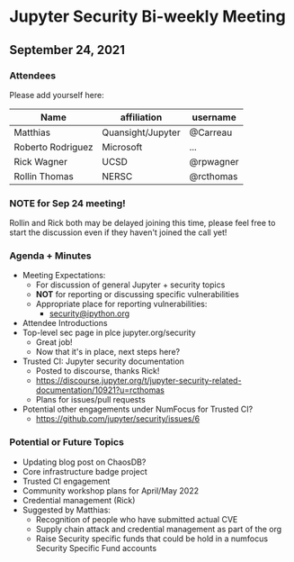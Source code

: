 # Jupyter Security Bi-weekly Meeting

## September 24, 2021

### Attendees

Please add yourself here:

| Name          | affiliation                 | username         |
| ------------- | --------------------------- | -----------------|
| Matthias  | Quansight/Jupyter | @Carreau     |
| Roberto Rodriguez | Microsoft | ... |
| Rick Wagner | UCSD | @rpwagner |
| Rollin Thomas | NERSC | @rcthomas |

### NOTE for Sep 24 meeting!
Rollin and Rick both may be delayed joining this time, please feel free to start the discussion even if they haven't joined the call yet!

### Agenda + Minutes

* Meeting Expectations:
    * For discussion of general Jupyter + security topics
    * **NOT** for reporting or discussing specific vulnerabilities
    * Appropriate place for reporting vulnerabilities:
        * security@ipython.org
* Attendee Introductions
* Top-level sec page in plce jupyter.org/security
    * Great job!
    * Now that it's in place, next steps here?
* Trusted CI: Jupyter security documentation
    * Posted to discourse, thanks Rick!
    * https://discourse.jupyter.org/t/jupyter-security-related-documentation/10921?u=rcthomas
    * Plans for issues/pull requests
* Potential other engagements under NumFocus for Trusted CI?
    * https://github.com/jupyter/security/issues/6

### Potential or Future Topics

* Updating blog post on ChaosDB?
* Core infrastructure badge project
* Trusted CI engagement
* Community workshop plans for April/May 2022
* Credential management (Rick)
* Suggested by Matthias:
    * Recognition of people who have submitted actual CVE
    * Supply chain attack and credential management as part of the org
    * Raise Security specific funds that could be hold in a numfocus Security Specific Fund accounts
